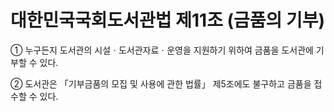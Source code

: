 # 대한민국국회도서관법 제11조 (금품의 기부)

① 누구든지 도서관의 시설ㆍ도서관자료ㆍ운영을 지원하기 위하여 금품을 도서관에 기부할 수 있다.

② 도서관은 「기부금품의 모집 및 사용에 관한 법률」 제5조에도 불구하고 금품을 접수할 수 있다.
